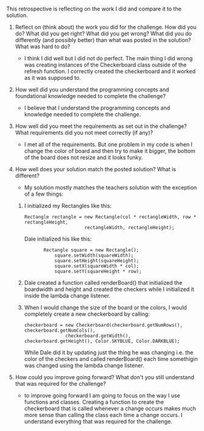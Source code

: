 This retrospective is reflecting on the work I did and compare it to the solution.

1. Reflect on (think about) the work you did for the challenge. How did you do? What did you get right? What did you get wrong? 
   What did you do differently (and possibly better) than what was posted in the solution? What was hard to do?
   *  I think I did well but I did not do perfect. The main thing I did wrong was creating instances of the Checkerboard class outside of the refresh function. I correctly created the checkerboard and it worked as it was supposed to. 

2. How well did you understand the programming concepts and foundational knowledge needed to complete the challenge?
   *  I believe that I understand the programming concepts and knowledge needed to complete the challenge. 

3. How well did you meet the requirements as set out in the challenge? What requirements did you not meet correctly (if any)?
   *  I met all of the requirements. But one problem in my code is when I change the color of board and then try to make it bigger, 
     the bottom of the board does not resize and it looks funky. 

4. How well does your solution match the posted solution? What is different?
   *  My solution mostly matches the teachers solution with the exception of a few things: 
     1. I initialized my Rectangles like this:
              
            Rectangle rectangle = new Rectangle(col * rectangleWidth, row * rectangleHeight, 
                                  rectangleWidth, rectangleHeight);
           
         Dale initialized his like this: 
               
                   Rectangle square = new Rectangle();
                       square.setWidth(squareWidth);
                       square.setHeight(squareHeight);
                       square.setX(squareWidth * col);
                       square.setY(squareHeight * row);
     
     2. Dale created a function called renderBoard() that initialized the boardwidth and height and created the checkers while I 
          initialized it inside the lambda change listener.
       
      3. When I would change the size of the board or the colors, I would completely create a new checkerboard by calling:
                
             checkerboard = new Checkerboard(checkerboard.getNumRows(), checkerboard.getNumCols(), 
                            checkerboard.getWidth(), checkerboard.getHeight(), Color.SKYBLUE, Color.DARKBLUE);
          
          While Dale did it by updating just the thing he was changing i.e. the color of the checkers and called renderBoard() each time 
          somethigin was changed using the lambda change listener.


5. How could you improve going forward? What don't you still understand that was required for the challenge?
   *  to improve going forward I am going to focus on the way I use functions and classes. Creating a function to create the checkerboard that is called whenever a change occurs makes much more sense than calling the class each time a change occurs. I understand everything that was required for the challenge. 

